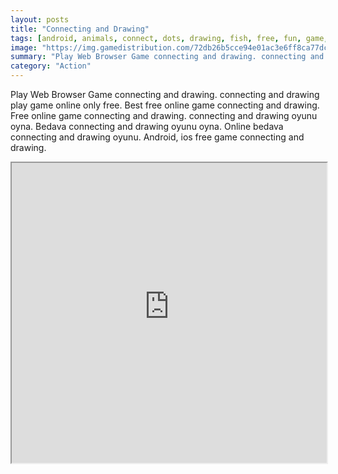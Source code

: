 ```yaml
---
layout: posts
title: "Connecting and Drawing"
tags: [android, animals, connect, dots, drawing, fish, free, fun, game, games, html5, kids, online, school, shapes, free, online, games, oyna, game, free, games, play, play, games]
image: "https://img.gamedistribution.com/72db26b5cce94e01ac3e6ff8ca77dc21.jpg"
summary: "Play Web Browser Game connecting and drawing. connecting and drawing play game online only free. Best free online game connecting and drawing. Free online game connecting and drawing. connecting and drawing oyunu oyna. Bedava connecting and drawing oyunu oyna. Online bedava connecting and drawing oyunu. Android, ios free game connecting and drawing."
category: "Action"
---
```


Play Web Browser Game connecting and drawing. connecting and drawing play game online only free. Best free online game connecting and drawing. Free online game connecting and drawing. connecting and drawing oyunu oyna. Bedava connecting and drawing oyunu oyna. Online bedava connecting and drawing oyunu. Android, ios free game connecting and drawing.

<iframe width="100%" height="480px;" src="https://html5.gamedistribution.com/72db26b5cce94e01ac3e6ff8ca77dc21/"></iframe>